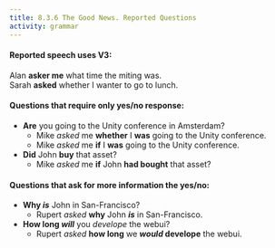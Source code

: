 ```yaml
---
title: 8.3.6 The Good News. Reported Questions
activity: grammar
---
```


#### Reported speech uses V3:<br>
Alan **asker me** what time the miting was. <br>
Sarah **asked** whether I wanter to go to lunch.


#### Questions that require only yes/no response:
- **Are** you going to the Unity conference in Amsterdam?
  - Mike _asked_ me **whether** I **was** going to the Unity conference.
  - Mike _asked_ me **if** I **was** going to the Unity conference.
- **Did** John **buy** that asset?
  - Mike _asked_ me **if** John **had bought** that asset?


#### Questions that ask for more information the yes/no:
- **Why _is_** John in San-Francisco?<br>
  - Rupert _asked_ **why** John **_is_** in San-Francisco.
- **How long _will_** you _develope_ the webui?
  - Rupert _asked_ **how long** we **_would_ develope** the webui.
